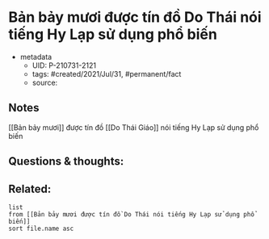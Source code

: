 # Bản bảy mươi được tín đồ Do Thái nói tiếng Hy Lạp sử dụng phổ biến

- metadata
	- UID: P-210731-2121
	- tags: #created/2021/Jul/31, #permanent/fact 
	- source: 

## Notes
[[Bản bảy mươi]] được tín đồ [[Do Thái Giáo]] nói tiếng Hy Lạp sử dụng phổ biến

## Questions & thoughts:

## Related:
```dataview
list
from [[Bản bảy mươi được tín đồ Do Thái nói tiếng Hy Lạp sử dụng phổ biến]]
sort file.name asc
```
